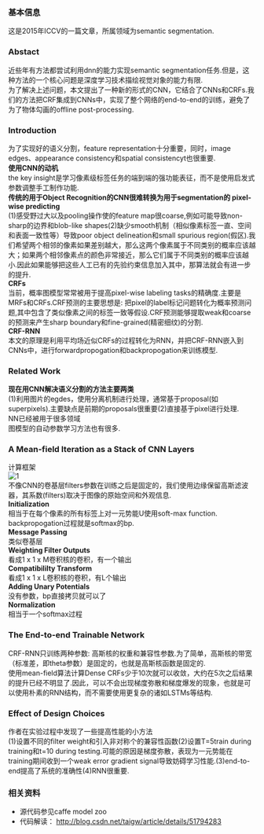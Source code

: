 ### 基本信息
这是2015年ICCV的一篇文章，所属领域为semantic segmentation.

### Abstact
近些年有方法都尝试利用dnn的能力实现semantic segmentation任务.但是，这种方法的一个核心问题是深度学习技术描绘视觉对象的能力有限.  
为了解决上述问题，本文提出了一种新的形式的CNN，它结合了CNNs和CRFs.我们的方法把CRF集成到CNNs中，实现了整个网络的end-to-end的训练，避免了为了物体勾画的offline post-processing.  

### Introduction
为了实现好的语义分割，feature representation十分重要，同时，image edges、appearance consistency和spatial consistencyt也很重要.  
**使用CNN的动机**  
the key insight是学习像素级标签任务的端到端的强功能表征，而不是使用启发式参数调整手工制作功能.  
**传统的用于Object Recognition的CNN很难转换为用于segmentation的 pixel-wise predicting**  
(1)感受野过大以及pooling操作使的feature map很coarse,例如可能导致non-sharp的边界和blob-like shapes(2)缺少smooth机制（相似像素标签一直、空间和表面一致性等）导致poor object delineation和small spurious region(假区).我们希望两个相邻的像素如果差别越大，那么这两个像素属于不同类别的概率应该越大；如果两个相邻像素点的颜色非常接近，那么它们属于不同类别的概率应该越小.因此如果能够把这些人工已有的先验约束信息加入其中，那算法就会有进一步的提升.  
**CRFs**  
当前，概率图模型常常被用于提高pixel-wise labeling tasks的精确度.主要是MRFs和CRFs.CRF预测的主要思想是: 把pixel的label标记问题转化为概率预测问题,其中包含了类似像素之间的标签一致等假设.CRF预测能够提取weak和coarse的预测来产生sharp boundary和fine-grained(精密细纹)的分割.  
**CRF-RNN**   
本文的原理是利用平均场近似CRFs的过程转化为RNN，并把CRF-RNN嵌入到CNNs中，进行forwardpropogation和backpropogation来训练模型.  

### Related Work
**现在用CNN解决语义分割的方法主要两类**  
(1)利用图片的egdes，使用分离机制进行处理，通常基于proposal(如superpixels).主要缺点是前期的proposals很重要(2)直接基于pixel进行处理.  
NN已经被用于很多领域  
图模型的自动参数学习方法也有很多.  

### A Mean-field Iteration as a Stack of CNN Layers
计算框架  
![1](https://raw.githubusercontent.com/su526664687/PictureLibrary/master/Paper/Crfasrnn.png)  
不像CNN的卷基层filters参数在训练之后是固定的，我们使用边缘保留高斯滤波器，其系数(filters)取决于图像的原始空间和外观信息.  
**Initialization**  
相当于在每个像素的所有标签上对一元势能U使用soft-max function. backpropogation过程就是softmax的bp.  
**Message Passing**  
类似卷基层  
**Weighting Filter Outputs**  
看成1 x 1 x M卷积核的卷积，有一个输出  
**Compatibililty Transform**  
看成1 x 1 x L卷积核的卷积，有L个输出  
**Adding Unary Potentials**  
没有参数，bp直接拷贝就可以了  
**Normalization**  
相当于一个softmax过程  

### The End-to-end Trainable Network
CRF-RNN只训练两种参数: 高斯核的权重和兼容性参数.为了简单，高斯核的带宽（标准差，即theta参数）是固定的，也就是高斯核函数是固定的.  
使用mean-field算法计算Dense CRFs少于10次就可以收敛，大约在5次之后结果的提升已经不明显了.因此，可以不会出现梯度弥散和梯度爆发的现象，也就是可以使用朴素的RNN结构，而不需要使用更复杂的诸如LSTMs等结构.  

### Effect of Design Choices
作者在实验过程中发现了一些提高性能的小方法  
(1)设置不同的filter weight和引入非对称个的兼容性函数(2)设置T=5train during training和t=10 during testing.可能的原因是梯度弥散，表现为一元势能在training期间收到一个weak error gradient signal导致妨碍学习性能.(3)end-to-end提高了系统的准确性(4)RNN很重要.  

### 相关资料
* 源代码参见caffe model zoo
* 代码解读： http://blog.csdn.net/taigw/article/details/51794283
